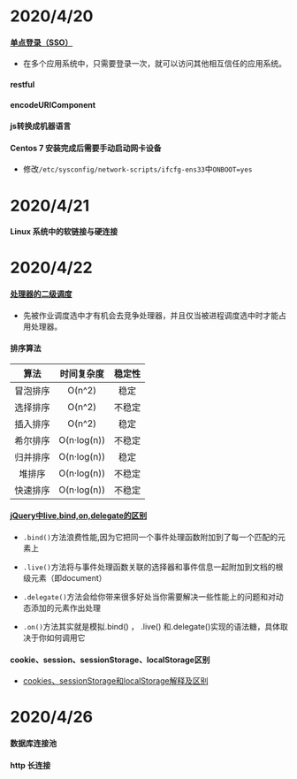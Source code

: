 # 2020/4/20

#### [单点登录（SSO）](https://yq.aliyun.com/articles/636281)

+ 在多个应用系统中，只需要登录一次，就可以访问其他相互信任的应用系统。

#### restful

#### encodeURIComponent

#### js转换成机器语言

#### Centos 7 安装完成后需要手动启动网卡设备

+ 修改`/etc/sysconfig/network-scripts/ifcfg-ens33`中`ONBOOT=yes`

# 2020/4/21

#### Linux 系统中的软链接与硬连接

# 2020/4/22

#### [处理器的二级调度](https://blog.csdn.net/HaoDaWang/article/details/78596312)

+ 先被作业调度选中才有机会去竞争处理器，并且仅当被进程调度选中时才能占用处理器。

#### 排序算法

| 算法 |时间复杂度 | 稳定性 |
| :---: | :---: | :---: |
|冒泡排序|O(n^2)|稳定|
|选择排序|O(n^2)|不稳定|
|插入排序|O(n^2)|稳定|
|希尔排序|O(n·log(n))|不稳定|
|归并排序|O(n·log(n))|稳定|
|堆排序|O(n·log(n))|不稳定|
|快速排序|O(n·log(n))|不稳定|

#### [jQuery中live,bind,on,delegate的区别](https://www.jb51.net/article/120018.htm)

+ `.bind()`方法浪费性能,因为它把同一个事件处理函数附加到了每一个匹配的元素上

+ `.live()`方法将与事件处理函数关联的选择器和事件信息一起附加到文档的根级元素（即document）

+ `.delegate()`方法会给你带来很多好处当你需要解决一些性能上的问题和对动态添加的元素作出处理

+ `.on()`方法其实就是模拟.bind() ， .live() 和.delegate()实现的语法糖，具体取决于你如何调用它

#### cookie、session、sessionStorage、localStorage区别

+ [cookies、sessionStorage和localStorage解释及区别](https://www.cnblogs.com/pengc/p/8714475.html)

# 2020/4/26

#### 数据库连接池

#### http 长连接